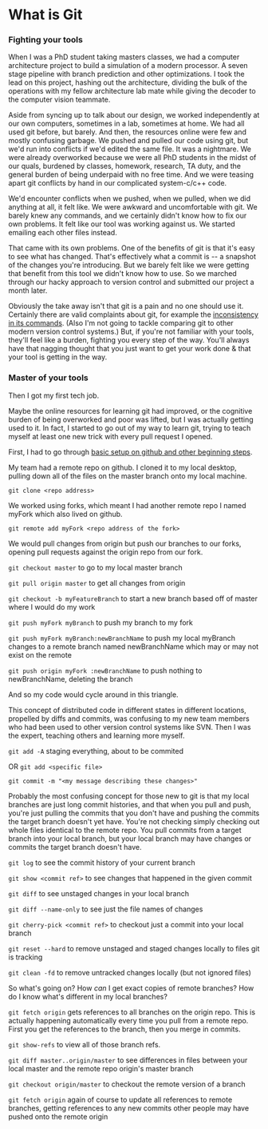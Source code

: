 # What is Git

### Fighting your tools

When I was a PhD student taking masters classes, we had a computer architecture project to build a simulation of a modern processor.  A seven stage pipeline with branch prediction and other optimizations.  I took the lead on this project, hashing out the architecture, dividing the bulk of the operations with my fellow architecture lab mate while giving the decoder to the computer vision teammate.

Aside from syncing up to talk about our design, we worked independently at our own computers, sometimes in a lab, sometimes at home.  We had all used git before, but barely.  And then, the resources online were few and mostly confusing garbage.  We pushed and pulled our code using git, but we'd run into conflicts if we'd edited the same file.  It was a nightmare.  We were already overworked because we were all PhD students in the midst of our quals, burdened by classes, homework, research, TA duty, and the general burden of being underpaid with no free time.  And we were teasing apart git conflicts by hand in our complicated system-c/c++ code.

We'd encounter conflicts when we pushed, when we pulled, when we did anything at all, it felt like.  We were awkward and uncomfortable with git.  We barely knew any commands, and we certainly didn't know how to fix our own problems.  It felt like our tool was working against us.  We started emailing each other files instead.

That came with its own problems.  One of the benefits of git is that it's easy to see what has changed.  That's effectively what a commit is -- a snapshot of the changes you're introducing.  But we barely felt like we were getting that benefit from this tool we didn't know how to use.  So we marched through our hacky approach to version control and submitted our project a month later.

Obviously the take away isn't that git is a pain and no one should use it.  Certainly there are valid complaints about git, for example the [inconsistency in its commands](http://stevelosh.com/blog/2013/04/git-koans/#the-hobgoblin).  (Also I'm not going to tackle comparing git to other modern version control systems.)  But, if you're not familiar with your tools, they'll feel like a burden, fighting you every step of the way.  You'll always have that nagging thought that you just want to get your work done & that your tool is getting in the way.

### Master of your tools

Then I got my first tech job.

Maybe the online resources for learning git had improved, or the cognitive burden of being overworked and poor was lifted, but I was actually getting used to it.  In fact, I started to go out of my way to learn git, trying to teach myself at least one new trick with every pull request I opened.

First, I had to go through [basic setup on github and other beginning steps](https://github.com/sllewely/notes/blob/master/git/total_beginner.md).

My team had a remote repo on github.  I cloned it to my local desktop, pulling down all of the files on the master branch onto my local machine.

```git clone <repo address>```

We worked using forks, which meant I had another remote repo I named myFork which also lived on github.

```git remote add myFork <repo address of the fork>```

We would pull changes from origin but push our branches to our forks, opening pull requests against the origin repo from our fork.

```git checkout master``` to go to my local master branch

```git pull origin master``` to get all changes from origin

```git checkout -b myFeatureBranch``` to start a new branch based off of master where I would do my work

```git push myFork myBranch``` to push my branch to my fork

```git push myFork myBranch:newBranchName``` to push my local myBranch changes to a remote branch named newBranchName which may or may not exist on the remote

```git push origin myFork :newBranchName``` to push nothing to newBranchName, deleting the branch

And so my code would cycle around in this triangle.

This concept of distributed code in different states in different locations, propelled by diffs and commits, was confusing to my new team members who had been used to other version control systems like SVN.  Then I was the expert, teaching others and learning more myself.

```git add -A``` staging everything, about to be commited

OR ```git add <specific file>```

```git commit -m "<my message describing these changes>"```

Probably the most confusing concept for those new to git is that my local branches are just long commit histories, and that when you pull and push, you're just pulling the commits that you don't have and pushing the commits the target branch doesn't yet have.  You're not checking simply checking out whole files identical to the remote repo.  You pull commits from a target branch into your local branch, but your local branch may have changes or commits the target branch doesn't have.

```git log``` to see the commit history of your current branch

```git show <commit ref>``` to see changes that happened in the given commit

```git diff``` to see unstaged changes in your local branch

```git diff --name-only``` to see just the file names of changes

```git cherry-pick <commit ref>``` to checkout just a commit into your local branch



```git reset --hard``` to remove unstaged and staged changes locally to files git is tracking

```git clean -fd``` to remove untracked changes locally (but not ignored files)

So what's going on?  How *can* I get exact copies of remote branches?  How do I know what's different in my local branches?

```git fetch origin``` gets references to all branches on the origin repo.  This is actually happening automatically every time you pull from a remote repo.  First you get the references to the branch, then you merge in commits.

```git show-refs``` to view all of those branch refs.

```git diff master..origin/master``` to see differences in files between your local master and the remote repo origin's master branch

```git checkout origin/master``` to checkout the remote version of a branch

```git fetch origin``` again of course to update all references to remote branches, getting references to any new commits other people may have pushed onto the remote origin


